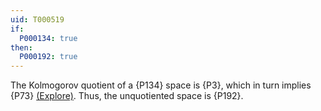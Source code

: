 ```yaml
---
uid: T000519
if:
  P000134: true
then:
  P000192: true
---
```


The Kolmogorov quotient of a {P134} space is {P3},
which in turn implies {P73} [(Explore)](https://topology.pi-base.org/spaces?q=%24T_2%24%2B%7ESober).
Thus, the unquotiented space is {P192}.
